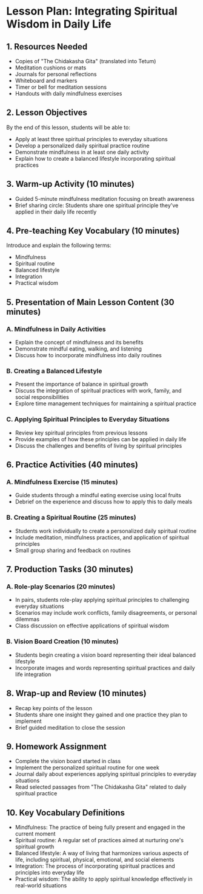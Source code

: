 # Lesson Plan: Integrating Spiritual Wisdom in Daily Life

## 1. Resources Needed

- Copies of "The Chidakasha Gita" (translated into Tetum)
- Meditation cushions or mats
- Journals for personal reflections
- Whiteboard and markers
- Timer or bell for meditation sessions
- Handouts with daily mindfulness exercises

## 2. Lesson Objectives

By the end of this lesson, students will be able to:
- Apply at least three spiritual principles to everyday situations
- Develop a personalized daily spiritual practice routine
- Demonstrate mindfulness in at least one daily activity
- Explain how to create a balanced lifestyle incorporating spiritual practices

## 3. Warm-up Activity (10 minutes)

- Guided 5-minute mindfulness meditation focusing on breath awareness
- Brief sharing circle: Students share one spiritual principle they've applied in their daily life recently

## 4. Pre-teaching Key Vocabulary (10 minutes)

Introduce and explain the following terms:
- Mindfulness
- Spiritual routine
- Balanced lifestyle
- Integration
- Practical wisdom

## 5. Presentation of Main Lesson Content (30 minutes)

### A. Mindfulness in Daily Activities
- Explain the concept of mindfulness and its benefits
- Demonstrate mindful eating, walking, and listening
- Discuss how to incorporate mindfulness into daily routines

### B. Creating a Balanced Lifestyle
- Present the importance of balance in spiritual growth
- Discuss the integration of spiritual practices with work, family, and social responsibilities
- Explore time management techniques for maintaining a spiritual practice

### C. Applying Spiritual Principles to Everyday Situations
- Review key spiritual principles from previous lessons
- Provide examples of how these principles can be applied in daily life
- Discuss the challenges and benefits of living by spiritual principles

## 6. Practice Activities (40 minutes)

### A. Mindfulness Exercise (15 minutes)
- Guide students through a mindful eating exercise using local fruits
- Debrief on the experience and discuss how to apply this to daily meals

### B. Creating a Spiritual Routine (25 minutes)
- Students work individually to create a personalized daily spiritual routine
- Include meditation, mindfulness practices, and application of spiritual principles
- Small group sharing and feedback on routines

## 7. Production Tasks (30 minutes)

### A. Role-play Scenarios (20 minutes)
- In pairs, students role-play applying spiritual principles to challenging everyday situations
- Scenarios may include work conflicts, family disagreements, or personal dilemmas
- Class discussion on effective applications of spiritual wisdom

### B. Vision Board Creation (10 minutes)
- Students begin creating a vision board representing their ideal balanced lifestyle
- Incorporate images and words representing spiritual practices and daily life integration

## 8. Wrap-up and Review (10 minutes)

- Recap key points of the lesson
- Students share one insight they gained and one practice they plan to implement
- Brief guided meditation to close the session

## 9. Homework Assignment

- Complete the vision board started in class
- Implement the personalized spiritual routine for one week
- Journal daily about experiences applying spiritual principles to everyday situations
- Read selected passages from "The Chidakasha Gita" related to daily spiritual practice

## 10. Key Vocabulary Definitions

- Mindfulness: The practice of being fully present and engaged in the current moment
- Spiritual routine: A regular set of practices aimed at nurturing one's spiritual growth
- Balanced lifestyle: A way of living that harmonizes various aspects of life, including spiritual, physical, emotional, and social elements
- Integration: The process of incorporating spiritual practices and principles into everyday life
- Practical wisdom: The ability to apply spiritual knowledge effectively in real-world situations